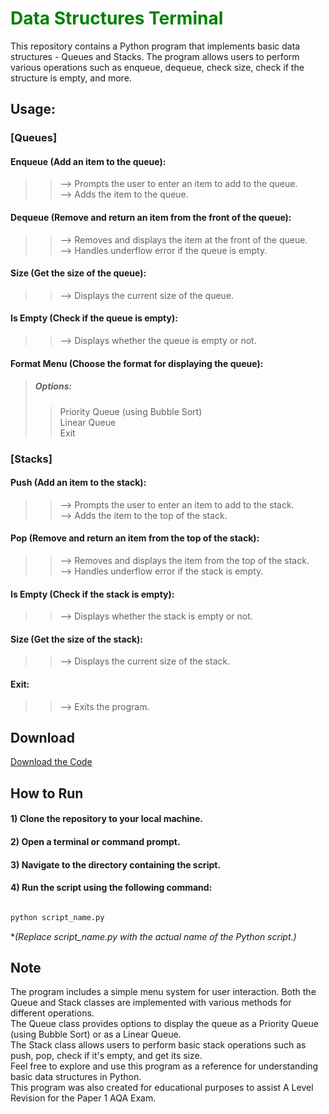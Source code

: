 <h1 style="color:green"> Data Structures Terminal </h1>
This repository contains a Python program that implements basic data structures - Queues and Stacks. The program allows users to perform various operations such as enqueue, dequeue, check size, check if the structure is empty, and more.

## Usage:
### [Queues]
#### Enqueue (Add an item to the queue):

>> --> Prompts the user to enter an item to add to the queue.  
>> --> Adds the item to the queue.  

#### Dequeue (Remove and return an item from the front of the queue):

>> --> Removes and displays the item at the front of the queue.  
>> --> Handles underflow error if the queue is empty.  

#### Size (Get the size of the queue):

>> --> Displays the current size of the queue.  

#### Is Empty (Check if the queue is empty):

>>  --> Displays whether the queue is empty or not.  

#### Format Menu (Choose the format for displaying the queue):

>##### Options:
>>Priority Queue (using Bubble Sort)  
>>Linear Queue  
>>Exit

### [Stacks]
#### Push (Add an item to the stack):

>> --> Prompts the user to enter an item to add to the stack.  
>> --> Adds the item to the top of the stack.  

#### Pop (Remove and return an item from the top of the stack):

>> --> Removes and displays the item from the top of the stack.  
>> --> Handles underflow error if the stack is empty.  

#### Is Empty (Check if the stack is empty):

>> --> Displays whether the stack is empty or not.  

#### Size (Get the size of the stack):

>> --> Displays the current size of the stack.  

#### Exit:

>> --> Exits the program.

## Download
[Download the Code](https://raw.githubusercontent.com/Sam-Kerr-05/DataStructures/main/MainProg.py)

## How to Run
#### 1) Clone the repository to your local machine.  

#### 2) Open a terminal or command prompt.

#### 3) Navigate to the directory containing the script.

#### 4) Run the script using the following command:
```markdown

python script_name.py    

```
**(Replace script_name.py with the actual name of the Python script.)*

## Note
The program includes a simple menu system for user interaction.
Both the Queue and Stack classes are implemented with various methods for different operations.  
The Queue class provides options to display the queue as a Priority Queue (using Bubble Sort) or as a Linear Queue.  
The Stack class allows users to perform basic stack operations such as push, pop, check if it's empty, and get its size.  
Feel free to explore and use this program as a reference for understanding basic data structures in Python.  
This program was also created for educational purposes to assist A Level Revision for the Paper 1 AQA Exam.  
